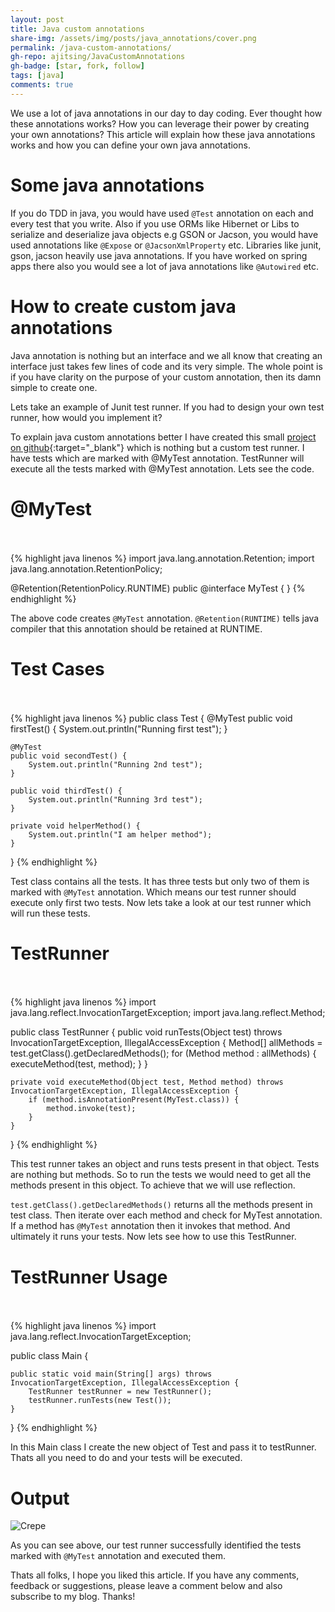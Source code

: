```yaml
---
layout: post
title: Java custom annotations
share-img: /assets/img/posts/java_annotations/cover.png
permalink: /java-custom-annotations/
gh-repo: ajitsing/JavaCustomAnnotations
gh-badge: [star, fork, follow]
tags: [java]
comments: true
---
```


We use a lot of java annotations in our day to day coding. Ever thought how these annotations works? How you can leverage their power by creating your own annotations? This article will explain how these java annotations works and how you can define your own java annotations.

# Some java annotations

If you do TDD in java, you would have used ```@Test``` annotation on each and every test that you write. Also if you use ORMs like Hibernet or Libs to serialize and deserialize java objects e.g GSON or Jacson, you would have used annotations like ```@Expose``` or ```@JacsonXmlProperty``` etc. Libraries like junit, gson, jacson heavily use java annotations. If you have worked on spring apps there also you would see a lot of java annotations like ```@Autowired``` etc.

# How to create custom java annotations

Java annotation is nothing but an interface and we all know that creating an interface just takes few lines of code and its very simple. The whole point is if you have clarity on the purpose of your custom annotation, then its damn simple to create one.

Lets take an example of Junit test runner. If you had to design your own test runner, how would you implement it?

To explain java custom annotations better I have created this small [project on github](https://github.com/ajitsing/JavaCustomAnnotations){:target="_blank"} which is nothing but a custom test runner. I have tests which are marked with @MyTest annotation. TestRunner will execute all the tests marked with @MyTest annotation. Lets see the code.

# @MyTest<br><br>

{% highlight java linenos %}
import java.lang.annotation.Retention;
import java.lang.annotation.RetentionPolicy;

@Retention(RetentionPolicy.RUNTIME)
public @interface MyTest {
}
{% endhighlight %}

The above code creates ```@MyTest``` annotation. ```@Retention(RUNTIME)``` tells java compiler that this annotation should be retained at RUNTIME.

# Test Cases<br><br>

{% highlight java linenos %}
public class Test {
    @MyTest
    public void firstTest() {
        System.out.println("Running first test");
    }

    @MyTest
    public void secondTest() {
        System.out.println("Running 2nd test");
    }

    public void thirdTest() {
        System.out.println("Running 3rd test");
    }

    private void helperMethod() {
        System.out.println("I am helper method");
    }
}
{% endhighlight %}

Test class contains all the tests. It has three tests but only two of them is marked with ```@MyTest``` annotation. Which means our test runner should execute only first two tests. Now lets take a look at our test runner which will run these tests.

# TestRunner<br><br>

{% highlight java linenos %}
import java.lang.reflect.InvocationTargetException;
import java.lang.reflect.Method;

public class TestRunner {
    public void runTests(Object test) throws InvocationTargetException, IllegalAccessException {
        Method[] allMethods = test.getClass().getDeclaredMethods();
        for (Method method : allMethods) {
            executeMethod(test, method);
        }
    }

    private void executeMethod(Object test, Method method) throws InvocationTargetException, IllegalAccessException {
        if (method.isAnnotationPresent(MyTest.class)) {
            method.invoke(test);
        }
    }
}
{% endhighlight %}

This test runner takes an object and runs tests present in that object. Tests are nothing but methods. So to run the tests we would need to get all the methods present in this object. To achieve that we will use reflection.

```test.getClass().getDeclaredMethods()``` returns all the methods present in test class. Then iterate over each method and check for MyTest annotation. If a method has ```@MyTest``` annotation then it invokes that method. And ultimately it runs your tests. Now lets see how to use this TestRunner.

# TestRunner Usage<br><br>

{% highlight java linenos %}
import java.lang.reflect.InvocationTargetException;

public class Main {

    public static void main(String[] args) throws InvocationTargetException, IllegalAccessException {
        TestRunner testRunner = new TestRunner();
        testRunner.runTests(new Test());
    }
}
{% endhighlight %}

In this Main class I create the new object of Test and pass it to testRunner. Thats all you need to do and your tests will be executed.

# Output

![Crepe](/assets/img/posts/java_annotations/test_runner.png)

As you can see above, our test runner successfully identified the tests marked with ```@MyTest``` annotation and executed them.

Thats all folks, I hope you liked this article. If you have any comments, feedback or suggestions, please leave a comment below and also subscribe to my blog. Thanks!
